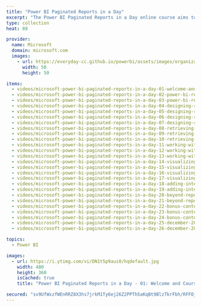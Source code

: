 ```yaml
---
title: "Power BI Paginated Reports in a Day"
excerpt: "The Power BI Paginated Reports in a Day online course aims to empower you as a report author with the technical knowledge required to create, publish, and distribute Power BI paginated reports. We recommend you watch the videos in the recorded sequence, starting with video 1 and ending with video 24."
type: collection
heat: 88

provider:
  name: Microsoft
  domain: microsoft.com
  images:
    - url: https://everyday-cc.github.io/powerbi/assets/images/organizations/microsoft.com-50x50.jpg
      width: 50
      height: 50

items:
  - videos/microsoft-power-bi-paginated-reports-in-a-day-01-welcome-and-course-introduction
  - videos/microsoft-power-bi-paginated-reports-in-a-day-02-power-bi-reporting-part-1
  - videos/microsoft-power-bi-paginated-reports-in-a-day-03-power-bi-reporting-part-2
  - videos/microsoft-power-bi-paginated-reports-in-a-day-04-designing-report-layouts-part-1
  - videos/microsoft-power-bi-paginated-reports-in-a-day-05-designing-report-layouts-part-2
  - videos/microsoft-power-bi-paginated-reports-in-a-day-06-designing-report-layouts-part-3
  - videos/microsoft-power-bi-paginated-reports-in-a-day-07-designing-report-layouts-part-4
  - videos/microsoft-power-bi-paginated-reports-in-a-day-08-retrieving-report-data-part-1
  - videos/microsoft-power-bi-paginated-reports-in-a-day-09-retrieving-report-data-part-2
  - videos/microsoft-power-bi-paginated-reports-in-a-day-10-retrieving-report-data-part-3
  - videos/microsoft-power-bi-paginated-reports-in-a-day-11-working-with-parameters-part-1
  - videos/microsoft-power-bi-paginated-reports-in-a-day-12-working-with-parameters-part-2
  - videos/microsoft-power-bi-paginated-reports-in-a-day-13-working-with-parameters-part-3
  - videos/microsoft-power-bi-paginated-reports-in-a-day-14-visualizing-report-data-part-1
  - videos/microsoft-power-bi-paginated-reports-in-a-day-15-visualizing-report-data-part-2
  - videos/microsoft-power-bi-paginated-reports-in-a-day-16-visualizing-report-data-part-3
  - videos/microsoft-power-bi-paginated-reports-in-a-day-17-visualizing-report-data-part-4
  - videos/microsoft-power-bi-paginated-reports-in-a-day-18-adding-interactive-features-part-1
  - videos/microsoft-power-bi-paginated-reports-in-a-day-19-adding-interactive-features-part-2
  - videos/microsoft-power-bi-paginated-reports-in-a-day-20-beyond-report-development-part-1
  - videos/microsoft-power-bi-paginated-reports-in-a-day-21-beyond-report-development-part-2
  - videos/microsoft-power-bi-paginated-reports-in-a-day-22-bonus-content-review
  - videos/microsoft-power-bi-paginated-reports-in-a-day-23-bonus-content-evolution-of-paginated-reporting
  - videos/microsoft-power-bi-paginated-reports-in-a-day-24-bonus-content-lowering-the-barrier-to-entry
  - videos/microsoft-power-bi-paginated-reports-in-a-day-25-december-2020-update
  - videos/microsoft-power-bi-paginated-reports-in-a-day-26-december-2021-update

topics:
  - Power BI

images:
  - url: https://i.ytimg.com/vi/DN1t5p9aui0/hqdefault.jpg
    width: 480
    height: 360
    isCached: true
    title: "Power BI Paginated Reports in a Day - 01: Welcome and Course Introduction"

secured: "sv9UfWxzfWEnRRZ8X3hs7jrkM1Ty6ej26Z2PPTh5aKqBt9BlzTkrFbh/RFFOj/3IumGYr0G/6P75y3BPp4H0FndaoxxbqCrojTBzMnMMyImDj6QIC/TKgUMiGOMo7JRoX9Nya5Gt5JXWauyiXlxdyP6YfGyVYMm1YlIb1qis9ybwjqdvWQQhK7J0X3CQ/8p6T8ZrL2Ps6jjBCLV4PmN8UmJVRhst57kd8pjZ7XfzlsasS+9I9Xnl7wVMlqLkcewfyMqTzRxWv7taoLw4AkIZQ+O349GOCPDIVzAvXq1amQiOHksevecFVB8mvyhyGWOn7CR+YQRS+HXH/xYLRMUpdQ==;dmi6fM5+ZLAvom94ejsnEQ=="
---
```



